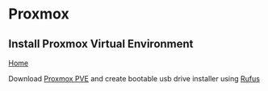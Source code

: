 # Proxmox
## Install Proxmox Virtual Environment
  
<p align="left">
  <a href="https://github.com/vdarkobar/Home_Lab">Home</a>
</p>  
  
  
  Download <a href="https://www.proxmox.com/de/proxmox-ve">Proxmox PVE</a> and create bootable usb drive installer using <a href="http://rufus.ie/">Rufus</a>
  
